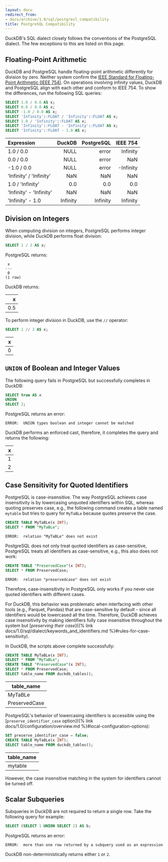 ```yaml
---
layout: docu
redirect_from:
- docs/archive/1.0/sql/postgresl_compatibility
title: PostgreSQL Compatibility
---
```


DuckDB's SQL dialect closely follows the conventions of the PostgreSQL dialect.
The few exceptions to this are listed on this page.

## Floating-Point Arithmetic

DuckDB and PostgreSQL handle floating-point arithmetic differently for division by zero. Neither system confirm the [IEEE Standard for Floating-Point Arithmetic (IEEE 754)](https://en.wikipedia.org/wiki/IEEE_754).
On operations involving infinity values, DuckDB and PostgreSQL align with each other and conform to IEEE 754.
To show the differences, run the following SQL queries:

```sql
SELECT 1.0 / 0.0 AS x;
SELECT 0.0 / 0.0 AS x;
SELECT -1.0 / 0.0 AS x;
SELECT 'Infinity'::FLOAT / 'Infinity'::FLOAT AS x;
SELECT 1.0 / 'Infinity'::FLOAT AS x;
SELECT 'Infinity'::FLOAT - 'Infinity'::FLOAT AS x;
SELECT 'Infinity'::FLOAT - 1.0 AS x;
```

<div class="monospace_table"></div>

| Expression              |   DuckDB | PostgreSQL |  IEEE 754 |
| :---------------------- | -------: | ---------: | --------: |
| 1.0 / 0.0               |     NULL |      error |  Infinity |
| 0.0 / 0.0               |     NULL |      error |       NaN |
| -1.0 / 0.0              |     NULL |      error | -Infinity |
| 'Infinity' / 'Infinity' |      NaN |        NaN |       NaN |
| 1.0 / 'Infinity'        |      0.0 |        0.0 |       0.0 |
| 'Infinity' - 'Infinity' |      NaN |        NaN |       NaN |
| 'Infinity' - 1.0        | Infinity |   Infinity |  Infinity |

## Division on Integers

When computing division on integers, PostgreSQL performs integer division, while DuckDB performs float division:

```sql
SELECT 1 / 2 AS x;
```

PostgreSQL returns:

```text
 x
---
 0
(1 row)
```

DuckDB returns:

|    x |
| ---: |
|  0.5 |

To perform integer division in DuckDB, use the `//` operator:

```sql
SELECT 1 // 2 AS x;
```

|    x |
| ---: |
|    0 |

## `UNION` of Boolean and Integer Values

The following query fails in PostgreSQL but successfully completes in DuckDB:

```sql
SELECT true AS x
UNION
SELECT 2;
```

PostgreSQL returns an error:

```console
ERROR:  UNION types boolean and integer cannot be matched
```

DuckDB performs an enforced cast, therefore, it completes the query and returns the following:

|    x |
| ---: |
|    1 |
|    2 |

## Case Sensitivity for Quoted Identifiers

PostgreSQL is case-insensitive. The way PostgreSQL achieves case insensitivity is by lowercasing unquoted identifiers within SQL, whereas quoting preserves case, e.g., the following command creates a table named `mytable` but tries to query for `MyTaBLe` because quotes preserve the case.

```sql
CREATE TABLE MyTaBLe(x INT);
SELECT * FROM "MyTaBLe";
```

```console
ERROR:  relation "MyTaBLe" does not exist
```

PostgreSQL does not only treat quoted identifiers as case-sensitive, PostgreSQL treats all identifiers as case-sensitive, e.g., this also does not work:

```sql
CREATE TABLE "PreservedCase"(x INT);
SELECT * FROM PreservedCase;
```

```console
ERROR:  relation "preservedcase" does not exist
```

Therefore, case-insensitivity in PostgreSQL only works if you never use quoted identifiers with different cases.

For DuckDB, this behavior was problematic when interfacing with other tools (e.g., Parquet, Pandas) that are case-sensitive by default - since all identifiers would be lowercased all the time.
Therefore, DuckDB achieves case insensitivity by making identifiers fully case insensitive throughout the system but [_preserving their case_]({% link docs/1.0/sql/dialect/keywords_and_identifiers.md %}#rules-for-case-sensitivity). 

In DuckDB, the scripts above complete successfully:

```sql
CREATE TABLE MyTaBLe(x INT);
SELECT * FROM "MyTaBLe";
CREATE TABLE "PreservedCase"(x INT);
SELECT * FROM PreservedCase;
SELECT table_name FROM duckdb_tables();
```

<div class="monospace_table"></div>

| table_name    |
| ------------- |
| MyTaBLe       |
| PreservedCase |

PostgreSQL's behavior of lowercasing identifiers is accessible using the [`preserve_identifier_case` option]({% link docs/1.0/configuration/overview.md %}#local-configuration-options):

```sql
SET preserve_identifier_case = false;
CREATE TABLE MyTaBLe(x INT);
SELECT table_name FROM duckdb_tables();
```

<div class="monospace_table"></div>

| table_name |
| ---------- |
| mytable    |

However, the case insensitive matching in the system for identifiers cannot be turned off.

## Scalar Subqueries

Subqueries in DuckDB are not required to return a single row. Take the following query for example:

```sql
SELECT (SELECT 1 UNION SELECT 2) AS b;
```

PostgreSQL returns an error:

```console
ERROR:  more than one row returned by a subquery used as an expression
```

DuckDB non-deterministically returns either `1` or `2`.